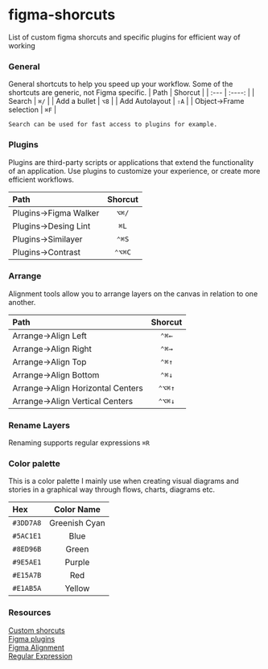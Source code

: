 # figma-shorcuts
List of custom figma shorcuts and specific plugins for efficient way of working

### General
General shortcuts to help you speed up your workflow. Some of the shortcuts are generic, not Figma specific.
| Path      | Shorcut | 
| :---        |    :----:   |
| Search    |  `⌘/`     |
| Add a bullet    |  `⌥8`     |
| Add Autolayout    |  `⇧A`     |
| Object->Frame selection    |  `⌘F`     |



`Search can be used for fast access to plugins for example.`


### Plugins
Plugins are third-party scripts or applications that extend the functionality of an application. Use plugins to customize your experience, or create more efficient workflows.

| Path      | Shorcut | 
| :---        |    :----:   |
| Plugins->Figma Walker    |  `⌥⌘/`     |
| Plugins->Desing Lint    | `⌘L`       |
| Plugins->Similayer    |  `⌃⌘S`      |
| Plugins->Contrast    |  `⌃⌥⌘C`      |


### Arrange
Alignment tools allow you to arrange layers on the canvas in relation to one another.

| Path      | Shorcut | 
| :---        |    :----:   |
| Arrange->Align Left    |   `⌃⌘←`     |
| Arrange->Align Right    |  `⌃⌘→`       |
| Arrange->Align Top    |   `⌃⌘↑`     |
| Arrange->Align Bottom   |   `⌃⌘↓`     |
| Arrange->Align Horizontal Centers    | `⌃⌥⌘↑`   |
| Arrange->Align Vertical Centers     |  `⌃⌥⌘↓`      |


### Rename Layers
Renaming supports regular expressions `⌘R`

### Color palette
This is a color palette I mainly use when creating visual diagrams and stories in a graphical way through flows, charts, diagrams etc.

| Hex      | Color Name | 
| :---        |    :----:   |
|  `#3DD7A8`  |  Greenish Cyan     |
| `#5AC1E1`    |  Blue     |
| `#8ED96B`    |  Green     |
| `#9E5AE1`    |  Purple    |
| `#E15A7B`    |  Red    |
| `#E1AB5A`    |  Yellow    |


### Resources
[Custom shorcuts](https://support.apple.com/guide/mac-help/create-keyboard-shortcuts-for-apps-mchlp2271/mac)  
[Figma plugins](https://help.figma.com/hc/en-us/articles/360040450413-Find-and-install-plugins)  
[Figma Alignment](https://help.figma.com/hc/en-us/articles/360039956914-Adjust-alignment-dimensions-rotation-and-position)  
[Regular Expression](https://regexr.com/)  
